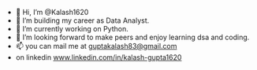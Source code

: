 - 👋 Hi, I’m @Kalash1620
- 👀 I’m building my career as Data Analyst.
- 🌱 I’m currently working on Python.
- 💞️ I’m looking forward to make peers and enjoy learning dsa and coding.
- 📫 you can mail me at guptakalash83@gmail.com
- on linkedin www.linkedin.com/in/kalash-gupta1620



<!---
Kalash1620/Kalash1620 is a ✨ special ✨ repository because its `README.md` (this file) appears on your GitHub profile.
You can click the Preview link to take a look at your changes.
--->
